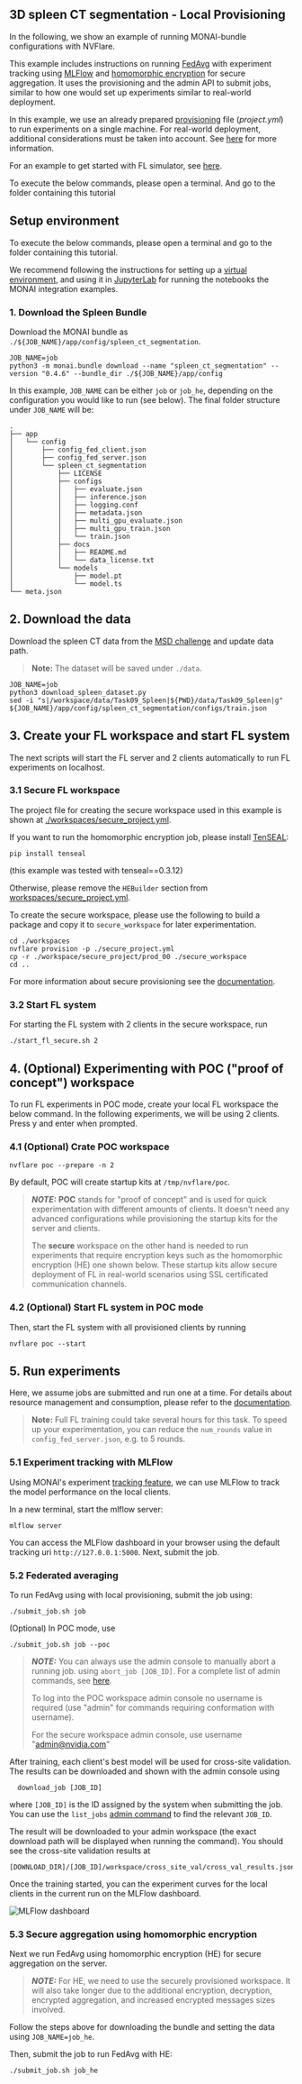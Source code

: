## 3D spleen CT segmentation - Local Provisioning
In the following, we show an example of running MONAI-bundle configurations with NVFlare.

This example includes instructions on running [FedAvg](https://arxiv.org/abs/1602.05629) with experiment tracking using [MLFlow](https://mlflow.org/)
and [homomorphic encryption](https://developer.nvidia.com/blog/federated-learning-with-homomorphic-encryption/)
for secure aggregation.
It uses the provisioning and the admin API to submit jobs, similar to how one would set up experiments similar to
real-world deployment.

In this example, we use an already prepared [provisioning](https://nvflare.readthedocs.io/en/main/programming_guide/provisioning_system.html) file (*project.yml*) to run experiments on a single machine.
For real-world deployment, additional considerations must be taken into account.
See [here](https://nvflare.readthedocs.io/en/latest/real_world_fl.html) for more information.

For an example to get started with FL simulator, see [here](../spleen_ct_segmentation_sim/README.md).

To execute the below commands, please open a terminal.
And go to the folder containing this tutorial

## Setup environment

To execute the below commands, please open a terminal
and go to the folder containing this tutorial.

We recommend following the instructions for setting up a [virtual environment](../../../../examples/README.md#set-up-a-virtual-environment),
and using it in [JupyterLab](../../../../examples/README.md#Set-up-JupyterLab-for-notebooks) for running the notebooks the MONAI integration examples.

### 1. Download the Spleen Bundle

Download the MONAI bundle as `./${JOB_NAME}/app/config/spleen_ct_segmentation`.

```
JOB_NAME=job
python3 -m monai.bundle download --name "spleen_ct_segmentation" --version "0.4.6" --bundle_dir ./${JOB_NAME}/app/config
``` 

In this example, `JOB_NAME` can be either `job` or `job_he`, depending on the configuration you would like to run (see below).
The final folder structure under `JOB_NAME` will be:
```
.
├── app
│   └── config
│       ├── config_fed_client.json
│       ├── config_fed_server.json
│       └── spleen_ct_segmentation
│           ├── LICENSE
│           ├── configs
│           │   ├── evaluate.json
│           │   ├── inference.json
│           │   ├── logging.conf
│           │   ├── metadata.json
│           │   ├── multi_gpu_evaluate.json
│           │   ├── multi_gpu_train.json
│           │   └── train.json
│           ├── docs
│           │   ├── README.md
│           │   └── data_license.txt
│           └── models
│               ├── model.pt
│               └── model.ts
└── meta.json
```

## 2. Download the data
Download the spleen CT data from the [MSD challenge](http://medicaldecathlon.com/) and update data path.

> **Note:** The dataset will be saved under `./data`.
```
JOB_NAME=job
python3 download_spleen_dataset.py
sed -i "s|/workspace/data/Task09_Spleen|${PWD}/data/Task09_Spleen|g" ${JOB_NAME}/app/config/spleen_ct_segmentation/configs/train.json
```


## 3. Create your FL workspace and start FL system

The next scripts will start the FL server and 2 clients automatically to run FL experiments on localhost.

### 3.1 Secure FL workspace

The project file for creating the secure workspace used in this example is shown at
[./workspaces/secure_project.yml](./workspaces/secure_project.yml).

If you want to run the homomorphic encryption job, please install [TenSEAL](https://github.com/OpenMined/TenSEAL):
```
pip install tenseal
```
(this example was tested with tenseal==0.3.12)

Otherwise, please remove the `HEBuilder` section from [workspaces/secure_project.yml](./workspaces/secure_project.yml).

To create the secure workspace, please use the following to build a package and copy it
to `secure_workspace` for later experimentation.
```
cd ./workspaces
nvflare provision -p ./secure_project.yml
cp -r ./workspace/secure_project/prod_00 ./secure_workspace
cd ..
```
For more information about secure provisioning see the [documentation](https://nvflare.readthedocs.io/en/latest/programming_guide/provisioning_system.html).

### 3.2 Start FL system

For starting the FL system with 2 clients in the secure workspace, run
```
./start_fl_secure.sh 2
```

## 4. (Optional) Experimenting with POC ("proof of concept") workspace
To run FL experiments in POC mode, create your local FL workspace the below command.
In the following experiments, we will be using 2 clients. Press y and enter when prompted.

### 4.1 (Optional) Crate POC workspace
```
nvflare poc --prepare -n 2
```
By default, POC will create startup kits at `/tmp/nvflare/poc`.

> **_NOTE:_** **POC** stands for "proof of concept" and is used for quick experimentation
> with different amounts of clients.
> It doesn't need any advanced configurations while provisioning the startup kits for the server and clients.
> 
> The **secure** workspace on the other hand is needed to run experiments that require encryption keys such as the
> homomorphic encryption (HE) one shown below. These startup kits allow secure deployment of FL in real-world scenarios
> using SSL certificated communication channels.

### 4.2 (Optional)  Start FL system in POC mode

Then, start the FL system with all provisioned clients by running
```
nvflare poc --start
```

## 5. Run experiments

Here, we assume jobs are submitted and run one at a time.
For details about resource management and consumption, please refer to the [documentation](https://nvflare.readthedocs.io/en/latest/programming_guide/resource_manager_and_consumer.html).

> **Note:** Full FL training could take several hours for this task.
> To speed up your experimentation, you can reduce the `num_rounds` value in `config_fed_server.json`, e.g. to 5 rounds.

### 5.1 Experiment tracking with MLFlow
Using MONAI's experiment [tracking feature](https://github.com/Project-MONAI/tutorials/tree/main/experiment_management),
we can use MLFlow to track the model performance on the local clients.

In a new terminal, start the mlflow server:
```
mlflow server
```

You can access the MLFlow dashboard in your browser using the default tracking uri `http://127.0.0.1:5000`.
Next, submit the job.

### 5.2 Federated averaging

To run FedAvg using with local provisioning, submit the job using:
```
./submit_job.sh job
```
(Optional) In POC mode, use
```
./submit_job.sh job --poc
```

> **_NOTE:_** You can always use the admin console to manually abort a running job.
  using `abort_job [JOB_ID]`.
> For a complete list of admin commands, see [here](https://nvflare.readthedocs.io/en/main/real_world_fl/operation.html).
>
> To log into the POC workspace admin console no username is required
> (use "admin" for commands requiring conformation with username).
>
> For the secure workspace admin console, use username "admin@nvidia.com"

After training, each client's best model will be used for cross-site validation.
The results can be downloaded and shown with the admin console using
```
  download_job [JOB_ID]
```
where `[JOB_ID]` is the ID assigned by the system when submitting the job.
You can use the `list_jobs` [admin command](https://nvflare.readthedocs.io/en/main/real_world_fl/operation.html#admin-command-prompt) to find the relevant `JOB_ID`.

The result will be downloaded to your admin workspace (the exact download path will be displayed when running the command).
You should see the cross-site validation results at
```
[DOWNLOAD_DIR]/[JOB_ID]/workspace/cross_site_val/cross_val_results.json
```

Once the training started, you can the experiment curves for the local clients in the current run on the MLFlow dashboard.

![MLFlow dashboard](./mlflow.png)

### 5.3 Secure aggregation using homomorphic encryption

Next we run FedAvg using homomorphic encryption (HE) for secure aggregation on the server.

> **_NOTE:_** For HE, we need to use the securely provisioned workspace.
> It will also take longer due to the additional encryption, decryption, encrypted aggregation,
> and increased encrypted messages sizes involved.

Follow the steps above for downloading the bundle and setting the data using `JOB_NAME=job_he`.

Then, submit the job to run FedAvg with HE:
```
./submit_job.sh job_he
```
